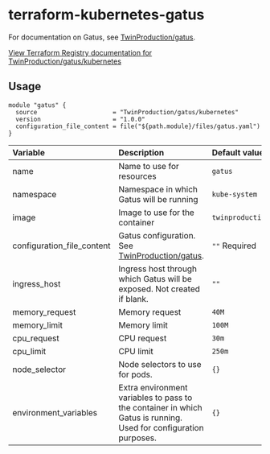 # terraform-kubernetes-gatus
For documentation on Gatus, see [TwinProduction/gatus](https://github.com/TwinProduction/gatus).

[View Terraform Registry documentation for TwinProduction/gatus/kubernetes](https://registry.terraform.io/modules/TwinProduction/gatus/kubernetes)

## Usage
```hcl
module "gatus" {
  source                     = "TwinProduction/gatus/kubernetes"
  version                    = "1.0.0"
  configuration_file_content = file("${path.module}/files/gatus.yaml")
}
```

| Variable                   | Description                              | Default value                 |
|:-------------------------- |:---------------------------------------- |:----------------------------- |
| name                       | Name to use for resources                | `gatus`                       | 
| namespace                  | Namespace in which Gatus will be running | `kube-system`                 |
| image                      | Image to use for the container           | `twinproduction/gatus:v2.7.0` |
| configuration_file_content | Gatus configuration. See [TwinProduction/gatus](https://github.com/TwinProduction/gatus). | `""` Required |
| ingress_host               | Ingress host through which Gatus will be exposed. Not created if blank.  | `""` |
| memory_request             | Memory request                           | `40M`                         |                                                                                                  
| memory_limit               | Memory limit                             | `100M`                        |
| cpu_request                | CPU request                              | `30m`                         |
| cpu_limit                  | CPU limit                                | `250m`                        |
| node_selector              | Node selectors to use for pods.          | `{}`                          |
| environment_variables      | Extra environment variables to pass to the container in which Gatus is running. Used for configuration purposes. | `{}` |
